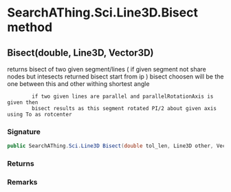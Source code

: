 # SearchAThing.Sci.Line3D.Bisect method
## Bisect(double, Line3D, Vector3D)
returns bisect of two given segment/lines
            ( if given segment not share nodes but intesects returned bisect start from ip )
            bisect choosen will be the one between this and other withing shortest angle
            
            if two given lines are parallel and parallelRotationAxis is given then
            bisect results as this segment rotated PI/2 about given axis using To as rotcenter

### Signature
```csharp
public SearchAThing.Sci.Line3D Bisect(double tol_len, Line3D other, Vector3D parallelRotationAxis = null)
```
### Returns

### Remarks

